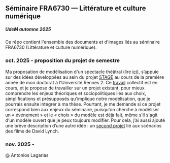 ## Séminaire FRA6730 — Littérature et culture numérique
##### UdeM automne 2025

Ce répo contient l'ensemble des documents et d'images liés au séminaire FRA6730 (Littérature et culture numérique).

### oct. 2025 - proposition du projet de semestre

Ma proposation de modélisation d'un spectacle théâtral (lire [ici](performance-théâtre/projet-performance-pitch.md)), s’appuie sur des idées développées au sein du projet [STAGE](https://stage-to-data.huma-num.fr/) au cours de la première année de mon doctorat à l’Université Rennes 2. Ce [travail](https://github.com/stage-to-data/linked-art-pa) collectif est en cours, et je propose de travailler sur un projet existant, pour mieux comprendre les enjeux théoriques et sociopolitiques liés aux choix, simplifications et présupposés qu’implique notre modélisation, que je pourrais ensuite intégrer à ma thèse. Pourtant, je me demande si ce projet correspond bien aux enjeux du séminaire, puisqu'on cherche à modéliser un « événement » et le « choix » du modèle est déjà fait, même s'il s'agit d'un modèle ouvert que je peux toujours modifier. Pour cela, j’ai aussi ajouté une brève description d’une autre idée : un [second projet](lynch/projet-lynch-pitch.md) lié aux scénarios des films de David Lynch.

### nov. 2025 -


@ Antonios Lagarias

